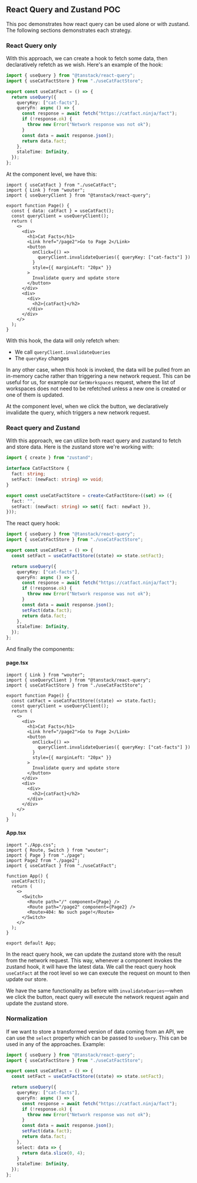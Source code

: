 ## React Query and Zustand POC

This poc demonstrates how react query can be used alone or with zustand. The following sections demonstrates each strategy.

### React Query only

With this approach, we can create a hook to fetch some data, then declaratively refetch as we wish. Here's an example of the hook:

```ts
import { useQuery } from "@tanstack/react-query";
import { useCatFactStore } from "./useCatFactStore";

export const useCatFact = () => {
  return useQuery({
    queryKey: ["cat-facts"],
    queryFn: async () => {
      const response = await fetch("https://catfact.ninja/fact");
      if (!response.ok) {
        throw new Error("Network response was not ok");
      }
      const data = await response.json();
      return data.fact;
    },
    staleTime: Infinity,
  });
};
```

At the component level, we have this:

```tsx
import { useCatFact } from "./useCatFact";
import { Link } from "wouter";
import { useQueryClient } from "@tanstack/react-query";

export function Page() {
  const { data: catFact } = useCatFact();
  const queryClient = useQueryClient();
  return (
    <>
      <div>
        <h1>Cat Facts</h1>
        <Link href="/page2">Go to Page 2</Link>
        <button
          onClick={() =>
            queryClient.invalidateQueries({ queryKey: ["cat-facts"] })
          }
          style={{ marginLeft: "20px" }}
        >
          Invalidate query and update store
        </button>
      </div>
      <div>
        <div>
          <h2>{catFact}</h2>
        </div>
      </div>
    </>
  );
}
```

With this hook, the data will only refetch when:
- We call `queryClient.invalidateQueries`
- The `queryKey` changes

In any other case, when this hook is invoked, the data will be pulled from an in-memory cache rather than triggering a new network request. This can be useful for us, for example our `GetWorkspaces` request, where the list of workspaces does not need to be refetched unless a new one is created or one of them is updated.

At the component level, when we click the button, we declaratively invalidate the query, which triggers a new network request.


### React query and Zustand

With this approach, we can utilize both react query and zustand to fetch and store data. Here is the zustand store we're working with:

```ts
import { create } from "zustand";

interface CatFactStore {
  fact: string;
  setFact: (newFact: string) => void;
}

export const useCatFactStore = create<CatFactStore>((set) => ({
  fact: "",
  setFact: (newFact: string) => set({ fact: newFact }),
}));
```

The react query hook:
```ts
import { useQuery } from "@tanstack/react-query";
import { useCatFactStore } from "./useCatFactStore";

export const useCatFact = () => {
  const setFact = useCatFactStore((state) => state.setFact);

  return useQuery({
    queryKey: ["cat-facts"],
    queryFn: async () => {
      const response = await fetch("https://catfact.ninja/fact");
      if (!response.ok) {
        throw new Error("Network response was not ok");
      }
      const data = await response.json();
      setFact(data.fact);
      return data.fact;
    },
    staleTime: Infinity,
  });
};
```
And finally the components:

#### page.tsx
```tsx
import { Link } from "wouter";
import { useQueryClient } from "@tanstack/react-query";
import { useCatFactStore } from "./useCatFactStore";

export function Page() {
  const catFact = useCatFactStore((state) => state.fact);
  const queryClient = useQueryClient();
  return (
    <>
      <div>
        <h1>Cat Facts</h1>
        <Link href="/page2">Go to Page 2</Link>
        <button
          onClick={() =>
            queryClient.invalidateQueries({ queryKey: ["cat-facts"] })
          }
          style={{ marginLeft: "20px" }}
        >
          Invalidate query and update store
        </button>
      </div>
      <div>
        <div>
          <h2>{catFact}</h2>
        </div>
      </div>
    </>
  );
}
```

#### App.tsx
```tsx
import "./App.css";
import { Route, Switch } from "wouter";
import { Page } from "./page";
import Page2 from "./page2";
import { useCatFact } from "./useCatFact";

function App() {
  useCatFact();
  return (
    <>
      <Switch>
        <Route path="/" component={Page} />
        <Route path="/page2" component={Page2} />
        <Route>404: No such page!</Route>
      </Switch>
    </>
  );
}

export default App;
```

In the react query hook, we can update the zustand store with the result from the network request. This way, whenever a component invokes the zustand hook, it will have the latest data. We call the react query hook `useCatFact` at the root level so we can execute the request on mount to then update our store.

We have the same functionality as before with `invalidateQueries`—when we click the button, react query will execute the network request again and update the zustand store.


### Normalization
If we want to store a transformed version of data coming from an API, we can use the `select` property which can be passed to `useQuery`. This can be used in any of the approaches. Example:

```ts
import { useQuery } from "@tanstack/react-query";
import { useCatFactStore } from "./useCatFactStore";

export const useCatFact = () => {
  const setFact = useCatFactStore((state) => state.setFact);

  return useQuery({
    queryKey: ["cat-facts"],
    queryFn: async () => {
      const response = await fetch("https://catfact.ninja/fact");
      if (!response.ok) {
        throw new Error("Network response was not ok");
      }
      const data = await response.json();
      setFact(data.fact);
      return data.fact;
    },
    select: data => {
      return data.slice(0, 4);
    }
    staleTime: Infinity,
  });
};
```
